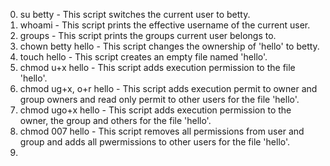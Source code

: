 0. su betty - This script switches the current user to betty.
1. whoami - This script prints the effective username of the current user.
2. groups - This script prints the groups current user belongs to.
3. chown betty hello - This script changes the ownership of 'hello' to betty.
4. touch hello - This script creates an empty file named 'hello'.
5. chmod u+x hello - This script adds execution permission to the file 'hello'.
6. chmod ug+x, o+r hello - This script adds execution permit to owner and group owners and read only permit to other users for the file 'hello'.
7. chmod ugo+x hello - This script adds execution permission to the owner, the group and others for the file 'hello'.
8. chmod 007 hello - This script removes all permissions from user and group and adds all pwermissions to other users for the file 'hello'.
9. 